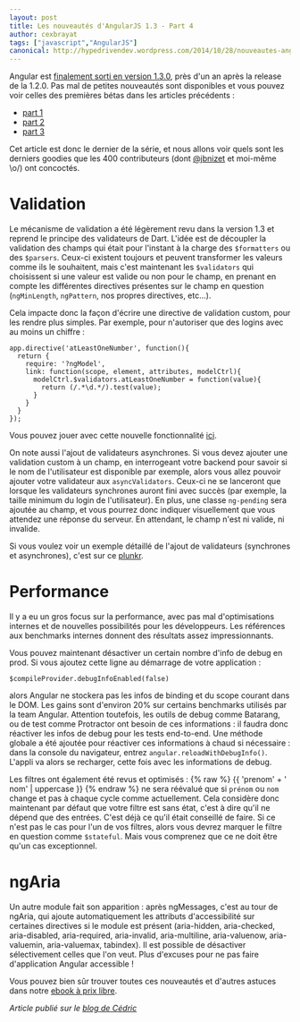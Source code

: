 ```yaml
---
layout: post
title: Les nouveautés d'AngularJS 1.3 - Part 4
author: cexbrayat
tags: ["javascript","AngularJS"]
canonical: http://hypedrivendev.wordpress.com/2014/10/28/nouveautes-angularjs-1_3-part-4/
---
```


Angular est [finalement sorti en version 1.3.0](http://angularjs.blogspot.fr/2014/10/angularjs-130-superluminal-nudge.html), près d'un an après la release de la 1.2.0. Pas mal de petites nouveautés sont disponibles et vous pouvez voir celles des premières bétas dans les articles précédents&nbsp;:

- [part 1](/2014/06/24/nouveautes-angularjs-1.3/)
- [part 2](/2014/07/31/nouveautes-angularjs-1.3-part-2/)
- [part 3](/2014/08/28/nouveautes-angularjs-1.3-part-3/)

Cet article est donc le dernier de la série, et nous allons voir quels sont les derniers goodies que les 400 contributeurs (dont [@jbnizet](https://twitter.com/jbnizet) et moi-même \o/) ont concoctés.

# Validation

Le mécanisme de validation a été légèrement revu dans la version 1.3 et reprend le principe des validateurs de Dart. L'idée est de découpler la validation des champs qui était pour l'instant à la charge des `$formatters` ou des `$parsers`. Ceux-ci existent toujours et peuvent transformer les valeurs comme ils le souhaitent, mais c'est maintenant les `$validators` qui choisissent si une valeur est valide ou non pour le champ, en prenant en compte les différentes directives présentes sur le champ en question (`ngMinLength`, `ngPattern`, nos propres directives, etc...).

Cela impacte donc la façon d'écrire une directive de validation custom, pour les rendre plus simples. Par exemple, pour n'autoriser que des logins avec au moins un chiffre&nbsp;:

    app.directive('atLeastOneNumber', function(){
      return {
        require: '?ngModel',
        link: function(scope, element, attributes, modelCtrl){
          modelCtrl.$validators.atLeastOneNumber = function(value){
            return (/.*\d.*/).test(value);
          }
        }
      }
    });

Vous pouvez jouer avec cette nouvelle fonctionnalité [ici](http://plnkr.co/edit/aGUq6F9K5tNlNrHjSmg3?p=preview).

On note aussi l'ajout de validateurs asynchrones. Si vous devez ajouter une validation custom à un champ, en interrogeant votre backend pour savoir si le nom de l'utilisateur est disponible par exemple, alors vous allez pouvoir ajouter votre validateur aux `asyncValidators`. Ceux-ci ne se lanceront que lorsque les validateurs synchrones auront fini avec succès (par exemple, la taille minimum du login de l'utilisateur).
En plus, une classe `ng-pending` sera ajoutée au champ, et vous pourrez donc indiquer visuellement que vous attendez une réponse du serveur. En attendant, le champ n'est ni valide, ni invalide.

Si vous voulez voir un exemple détaillé de l'ajout de validateurs (synchrones et asynchrones), c'est sur ce [plunkr](http://plnkr.co/edit/IcU9GMzTKD8zDBDqP1ZV?p=preview).

# Performance

Il y a eu un gros focus sur la performance, avec pas mal d'optimisations internes et de nouvelles possibilités pour les développeurs. Les références aux benchmarks internes donnent des résultats assez impressionnants.

Vous pouvez maintenant désactiver un certain nombre d'info de debug en prod. Si vous ajoutez cette ligne au démarrage de votre application :

    $compileProvider.debugInfoEnabled(false)

alors Angular ne stockera pas les infos de binding et du scope courant dans le DOM. Les gains sont d'environ 20% sur certains benchmarks utilisés par la team Angular. Attention toutefois, les outils de debug comme Batarang, ou de test comme Protractor ont besoin de ces informations&nbsp;: il faudra donc réactiver les infos de debug pour les tests end-to-end.
Une méthode globale a été ajoutée pour réactiver ces informations à chaud si nécessaire&nbsp;: dans la console du navigateur, entrez `angular.reloadWithDebugInfo()`. L'appli va alors se recharger, cette fois avec les informations de debug.

Les filtres ont également été revus et optimisés&nbsp;:
{% raw %}
    {{ 'prenom' + ' nom' | uppercase }}
{% endraw %}
ne sera réévalué que si `prénom` ou `nom` change et pas à chaque cycle comme actuellement. Cela considère donc maintenant par défaut que votre filtre est sans état, c'est à dire qu'il ne dépend que des entrées. C'est déjà ce qu'il était conseillé de faire. Si ce n'est pas le cas pour l'un de vos filtres, alors vous devrez marquer le filtre en question comme `$stateful`. Mais vous comprenez que ce ne doit être qu'un cas exceptionnel.

# ngAria

Un autre module fait son apparition : après ngMessages, c'est au tour de ngAria, qui ajoute automatiquement les attributs d'accessibilité sur certaines directives si le module est présent (aria-hidden, aria-checked, aria-disabled, aria-required, aria-invalid, aria-multiline, aria-valuenow, aria-valuemin, aria-valuemax, tabindex). Il est possible de désactiver sélectivement celles que l'on veut.
Plus d'excuses pour ne pas faire d'application Angular accessible&nbsp;!

Vous pouvez bien sûr trouver toutes ces nouveautés et d'autres astuces dans notre [ebook à prix libre](https://books.ninja-squad.com).

_Article publié sur le [blog de Cédric](http://hypedrivendev.wordpress.com/2014/10/28/nouveautes-angularjs-1_3-part-4/ "Article original sur le blog de Cédric Exbrayat")_
